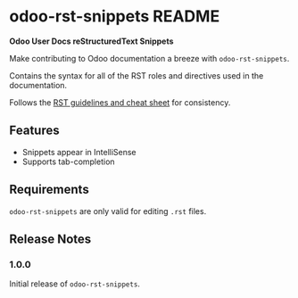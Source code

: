# odoo-rst-snippets README

**Odoo User Docs reStructuredText Snippets**

Make contributing to Odoo documentation a breeze with `odoo-rst-snippets`.

Contains the syntax for all of the RST roles and directives used in the documentation.

Follows the [RST guidelines and cheat sheet](https://www.odoo.com/documentation/latest/contributing/documentation/rst_guidelines.html) for consistency.

## Features

- Snippets appear in IntelliSense
- Supports tab-completion

## Requirements

`odoo-rst-snippets` are only valid for editing `.rst` files.

## Release Notes

### 1.0.0

Initial release of `odoo-rst-snippets`.
